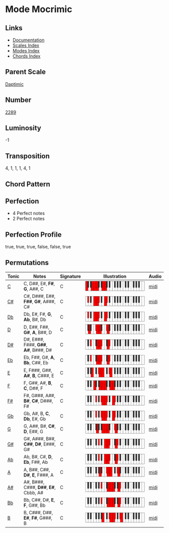# Mode Mocrimic

## Links

- [Documentation](README.md)
- [Scales Index](Scales.md)
- [Modes Index](Modes.md)
- [Chords Index](Chords.md)

## Parent Scale

[Daptimic](ScaleDaptimic.md)

## Number

[2289](https://ianring.com/musictheory/scales/2289)

## Luminosity

-1

## Transposition

4, 1, 1, 1, 4, 1

## Chord Pattern



## Perfection

- 4 Perfect notes
- 2 Perfect notes

## Perfection Profile

true, true, true, false, false, true

## Permutations

| Tonic | Notes | Signature | Illustration | Audio |
|-------|-------|-----------|--------------|-------|
| [C](ModeCNaturalMocrimic.md) | C, D##, E#, **F#**, **G**, A##, C | C | ![CNaturalMocrimic](ModeCNaturalMocrimic.png) | [midi](https://github.com/edipermadi/music/blob/main/docs/ModeCNaturalMocrimic.mid?raw=true) |
| [C#](ModeCSharpMocrimic.md) | C#, D###, E##, **F##**, **G#**, A###, C# | C | ![CSharpMocrimic](ModeCSharpMocrimic.png) | [midi](https://github.com/edipermadi/music/blob/main/docs/ModeCSharpMocrimic.mid?raw=true) |
| [Db](ModeDFlatMocrimic.md) | Db, E#, F#, **G**, **Ab**, B#, Db | C | ![DFlatMocrimic](ModeDFlatMocrimic.png) | [midi](https://github.com/edipermadi/music/blob/main/docs/ModeDFlatMocrimic.mid?raw=true) |
| [D](ModeDNaturalMocrimic.md) | D, E##, F##, **G#**, **A**, B##, D | C | ![DNaturalMocrimic](ModeDNaturalMocrimic.png) | [midi](https://github.com/edipermadi/music/blob/main/docs/ModeDNaturalMocrimic.mid?raw=true) |
| [D#](ModeDSharpMocrimic.md) | D#, E###, F###, **G##**, **A#**, B###, D# | C | ![DSharpMocrimic](ModeDSharpMocrimic.png) | [midi](https://github.com/edipermadi/music/blob/main/docs/ModeDSharpMocrimic.mid?raw=true) |
| [Eb](ModeEFlatMocrimic.md) | Eb, F##, G#, **A**, **Bb**, C##, Eb | C | ![EFlatMocrimic](ModeEFlatMocrimic.png) | [midi](https://github.com/edipermadi/music/blob/main/docs/ModeEFlatMocrimic.mid?raw=true) |
| [E](ModeENaturalMocrimic.md) | E, F###, G##, **A#**, **B**, C###, E | C | ![ENaturalMocrimic](ModeENaturalMocrimic.png) | [midi](https://github.com/edipermadi/music/blob/main/docs/ModeENaturalMocrimic.mid?raw=true) |
| [F](ModeFNaturalMocrimic.md) | F, G##, A#, **B**, **C**, D##, F | C | ![FNaturalMocrimic](ModeFNaturalMocrimic.png) | [midi](https://github.com/edipermadi/music/blob/main/docs/ModeFNaturalMocrimic.mid?raw=true) |
| [F#](ModeFSharpMocrimic.md) | F#, G###, A##, **B#**, **C#**, D###, F# | C | ![FSharpMocrimic](ModeFSharpMocrimic.png) | [midi](https://github.com/edipermadi/music/blob/main/docs/ModeFSharpMocrimic.mid?raw=true) |
| [Gb](ModeGFlatMocrimic.md) | Gb, A#, B, **C**, **Db**, E#, Gb | C | ![GFlatMocrimic](ModeGFlatMocrimic.png) | [midi](https://github.com/edipermadi/music/blob/main/docs/ModeGFlatMocrimic.mid?raw=true) |
| [G](ModeGNaturalMocrimic.md) | G, A##, B#, **C#**, **D**, E##, G | C | ![GNaturalMocrimic](ModeGNaturalMocrimic.png) | [midi](https://github.com/edipermadi/music/blob/main/docs/ModeGNaturalMocrimic.mid?raw=true) |
| [G#](ModeGSharpMocrimic.md) | G#, A###, B##, **C##**, **D#**, E###, G# | C | ![GSharpMocrimic](ModeGSharpMocrimic.png) | [midi](https://github.com/edipermadi/music/blob/main/docs/ModeGSharpMocrimic.mid?raw=true) |
| [Ab](ModeAFlatMocrimic.md) | Ab, B#, C#, **D**, **Eb**, F##, Ab | C | ![AFlatMocrimic](ModeAFlatMocrimic.png) | [midi](https://github.com/edipermadi/music/blob/main/docs/ModeAFlatMocrimic.mid?raw=true) |
| [A](ModeANaturalMocrimic.md) | A, B##, C##, **D#**, **E**, F###, A | C | ![ANaturalMocrimic](ModeANaturalMocrimic.png) | [midi](https://github.com/edipermadi/music/blob/main/docs/ModeANaturalMocrimic.mid?raw=true) |
| [A#](ModeASharpMocrimic.md) | A#, B###, C###, **D##**, **E#**, Cbbb, A# | C | ![ASharpMocrimic](ModeASharpMocrimic.png) | [midi](https://github.com/edipermadi/music/blob/main/docs/ModeASharpMocrimic.mid?raw=true) |
| [Bb](ModeBFlatMocrimic.md) | Bb, C##, D#, **E**, **F**, G##, Bb | C | ![BFlatMocrimic](ModeBFlatMocrimic.png) | [midi](https://github.com/edipermadi/music/blob/main/docs/ModeBFlatMocrimic.mid?raw=true) |
| [B](ModeBNaturalMocrimic.md) | B, C###, D##, **E#**, **F#**, G###, B | C | ![BNaturalMocrimic](ModeBNaturalMocrimic.png) | [midi](https://github.com/edipermadi/music/blob/main/docs/ModeBNaturalMocrimic.mid?raw=true) |
